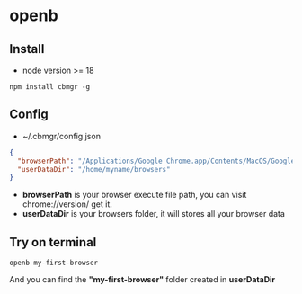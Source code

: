 # openb

## Install
- node version >= 18
```shell
npm install cbmgr -g
```

## Config
- ~/.cbmgr/config.json
```json
{
  "browserPath": "/Applications/Google Chrome.app/Contents/MacOS/Google Chrome",
  "userDataDir": "/home/myname/browsers"
}
```
- **browserPath** is your browser execute file path, you can visit chrome://version/ get it.
- **userDataDir** is your browsers folder, it will stores all your browser data

## Try on terminal
```shell
openb my-first-browser
```
And you can find the **"my-first-browser"** folder created in **userDataDir**
